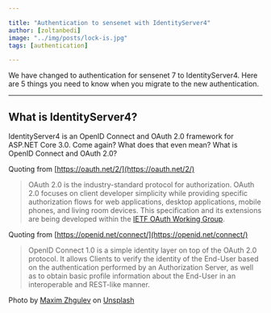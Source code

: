 ```yaml
---

title: "Authentication to sensenet with IdentityServer4"
author: [zoltanbedi]
image: "../img/posts/lock-is.jpg"
tags: [authentication]

---
```


We have changed to authentication for sensenet 7 to IdentityServer4. 
Here are 5 things you need to know when you migrate to the new authentication.

---

## What is IdentityServer4?

IdentityServer4 is an OpenID Connect and OAuth 2.0 framework for ASP.NET Core 3.0. Come again? What does that even mean? What is OpenID Connect and OAuth 2.0? 

Quoting from [https://oauth.net/2/](https://oauth.net/2/)
> OAuth 2.0 is the industry-standard protocol for authorization. OAuth 2.0 focuses on client developer simplicity while providing specific authorization flows for web applications, desktop applications, mobile phones, and living room devices. This specification and its extensions are being developed within the [IETF OAuth Working Group](https://www.ietf.org/mailman/listinfo/oauth).

Quoting from [https://openid.net/connect/](https://openid.net/connect/)
> OpenID Connect 1.0 is a simple identity layer on top of the OAuth 2.0 protocol. It allows Clients to verify the identity of the End-User based on the authentication performed by an Authorization Server, as well as to obtain basic profile information about the End-User in an interoperable and REST-like manner.




Photo by [Maxim Zhgulev](https://unsplash.com/@jemjoyrussia?utm_source=unsplash&utm_medium=referral&utm_content=creditCopyText) on [Unsplash](https://unsplash.com/s/photos/lock?utm_source=unsplash&utm_medium=referral&utm_content=creditCopyText)